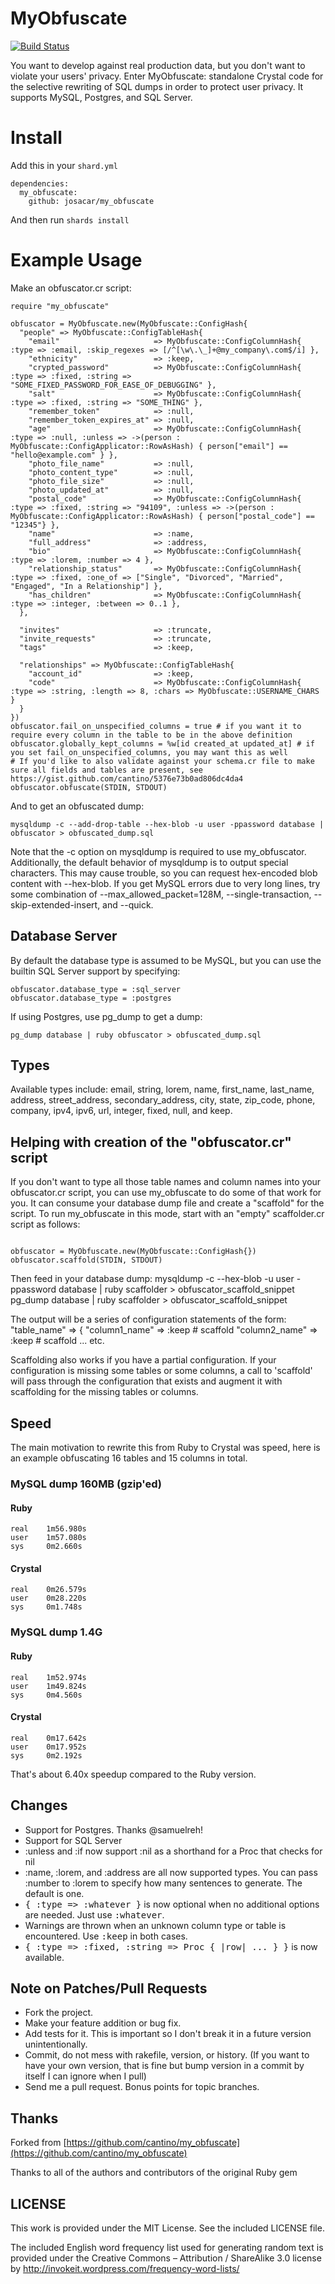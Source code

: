 # MyObfuscate

[![Build Status](https://travis-ci.org/josacar/my_obfuscate.svg?branch=master)](https://travis-ci.org/josacar/my_obfuscate)

You want to develop against real production data, but you don't want to violate your users' privacy.  Enter MyObfuscate: standalone Crystal code for the selective rewriting of SQL dumps in order to protect user privacy.  It supports MySQL, Postgres, and SQL Server.

# Install

Add this in your `shard.yml`

```
dependencies:
  my_obfuscate:
    github: josacar/my_obfuscate
```

And then run `shards install`

# Example Usage

Make an obfuscator.cr script:

```crystal
require "my_obfuscate"

obfuscator = MyObfuscate.new(MyObfuscate::ConfigHash{
  "people" => MyObfuscate::ConfigTableHash{
    "email"                     => MyObfuscate::ConfigColumnHash{ :type => :email, :skip_regexes => [/^[\w\.\_]+@my_company\.com$/i] },
    "ethnicity"                 => :keep,
    "crypted_password"          => MyObfuscate::ConfigColumnHash{ :type => :fixed, :string => "SOME_FIXED_PASSWORD_FOR_EASE_OF_DEBUGGING" },
    "salt"                      => MyObfuscate::ConfigColumnHash{ :type => :fixed, :string => "SOME_THING" },
    "remember_token"            => :null,
    "remember_token_expires_at" => :null,
    "age"                       => MyObfuscate::ConfigColumnHash{ :type => :null, :unless => ->(person : MyObfuscate::ConfigApplicator::RowAsHash) { person["email"] == "hello@example.com" } },
    "photo_file_name"           => :null,
    "photo_content_type"        => :null,
    "photo_file_size"           => :null,
    "photo_updated_at"          => :null,
    "postal_code"               => MyObfuscate::ConfigColumnHash{ :type => :fixed, :string => "94109", :unless => ->(person : MyObfuscate::ConfigApplicator::RowAsHash) { person["postal_code"] == "12345"} },
    "name"                      => :name,
    "full_address"              => :address,
    "bio"                       => MyObfuscate::ConfigColumnHash{ :type => :lorem, :number => 4 },
    "relationship_status"       => MyObfuscate::ConfigColumnHash{ :type => :fixed, :one_of => ["Single", "Divorced", "Married", "Engaged", "In a Relationship"] },
    "has_children"              => MyObfuscate::ConfigColumnHash{ :type => :integer, :between => 0..1 },
  },

  "invites"                     => :truncate,
  "invite_requests"             => :truncate,
  "tags"                        => :keep,

  "relationships" => MyObfuscate::ConfigTableHash{
    "account_id"                => :keep,
    "code"                      => MyObfuscate::ConfigColumnHash{ :type => :string, :length => 8, :chars => MyObfuscate::USERNAME_CHARS }
  }
})
obfuscator.fail_on_unspecified_columns = true # if you want it to require every column in the table to be in the above definition
obfuscator.globally_kept_columns = %w[id created_at updated_at] # if you set fail_on_unspecified_columns, you may want this as well
# If you'd like to also validate against your schema.cr file to make sure all fields and tables are present, see https://gist.github.com/cantino/5376e73b0ad806dc4da4
obfuscator.obfuscate(STDIN, STDOUT)
```

And to get an obfuscated dump:

    mysqldump -c --add-drop-table --hex-blob -u user -ppassword database | obfuscator > obfuscated_dump.sql

Note that the -c option on mysqldump is required to use my_obfuscator.  Additionally, the default behavior of mysqldump
is to output special characters. This may cause trouble, so you can request hex-encoded blob content with --hex-blob.
If you get MySQL errors due to very long lines, try some combination of --max_allowed_packet=128M, --single-transaction, --skip-extended-insert, and --quick.

## Database Server

By default the database type is assumed to be MySQL, but you can use the
builtin SQL Server support by specifying:

    obfuscator.database_type = :sql_server
    obfuscator.database_type = :postgres

If using Postgres, use pg_dump to get a dump:

    pg_dump database | ruby obfuscator > obfuscated_dump.sql

## Types

Available types include: email, string, lorem, name, first_name, last_name, address, street_address, secondary_address, city, state,
zip_code, phone, company, ipv4, ipv6, url, integer, fixed, null, and keep.

## Helping with creation of the "obfuscator.cr" script

If you don't want to type all those table names and column names into your obfuscator.cr script,
you can use my_obfuscate to do some of that work for you. It can consume your database dump file and create a "scaffold" for the script.
To run my_obfuscate in this mode, start with an "empty" scaffolder.cr script as follows:

```crystal

obfuscator = MyObfuscate.new(MyObfuscate::ConfigHash{})
obfuscator.scaffold(STDIN, STDOUT)
```

Then feed in your database dump:
  mysqldump -c  --hex-blob -u user -ppassword database | ruby scaffolder > obfuscator_scaffold_snippet
  pg_dump database | ruby scaffolder > obfuscator_scaffold_snippet

The output will be a series of configuration statements of the form:
    "table_name" => {
      "column1_name"     => :keep   # scaffold
      "column2_name"     => :keep   # scaffold
  	... etc.

Scaffolding also works if you have a partial configuration.  If your configuration is missing some tables or some columns, a call to 'scaffold' will pass through the configuration that exists and augment it with scaffolding for the missing tables or columns.

## Speed

The main motivation to rewrite this from Ruby to Crystal was speed, here is an example obfuscating 16 tables and 15 columns in total.

### MySQL dump 160MB (gzip'ed)

#### Ruby

```
real    1m56.980s
user    1m57.080s
sys     0m2.660s
```

#### Crystal

```
real    0m26.579s
user    0m28.220s
sys     0m1.748s
```

### MySQL dump 1.4G

#### Ruby

```
real    1m52.974s
user    1m49.824s
sys     0m4.560s
```

#### Crystal

```
real    0m17.642s
user    0m17.952s
sys     0m2.192s
```

That's about 6.40x speedup compared to the Ruby version.

## Changes

* Support for Postgres.  Thanks @samuelreh!
* Support for SQL Server
* :unless and :if now support :nil as a shorthand for a Proc that checks for nil
* :name, :lorem, and :address are all now supported types.  You can pass :number to :lorem to specify how many sentences to generate.  The default is one.
* <tt>{ :type => :whatever }</tt> is now optional when no additional options are needed.  Just use <tt>:whatever</tt>.
* Warnings are thrown when an unknown column type or table is encountered.  Use <tt>:keep</tt> in both cases.
* <tt>{ :type => :fixed, :string => Proc { |row| ... } }</tt> is now available.

## Note on Patches/Pull Requests

* Fork the project.
* Make your feature addition or bug fix.
* Add tests for it. This is important so I don't break it in a future version unintentionally.
* Commit, do not mess with rakefile, version, or history.  (If you want to have your own version, that is fine but bump version in a commit by itself I can ignore when I pull)
* Send me a pull request. Bonus points for topic branches.

## Thanks

Forked from [https://github.com/cantino/my_obfuscate](https://github.com/cantino/my_obfuscate)

Thanks to all of the authors and contributors of the original Ruby gem

## LICENSE

This work is provided under the MIT License.  See the included LICENSE file.

The included English word frequency list used for generating random text is provided under the Creative Commons – Attribution / ShareAlike 3.0 license by http://invokeit.wordpress.com/frequency-word-lists/
